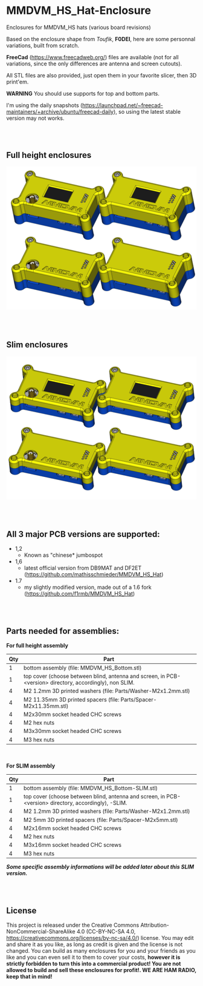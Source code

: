 # MMDVM_HS_Hat-Enclosure
Enclosures for MMDVM_HS hats (various board revisions)

Based on the enclosure shape from *Toufik*, **F0DEI**, here are some personnal variations, built from scratch.

**FreeCad** (https://www.freecadweb.org/) files are available (not for all variations, since the only differences are antenna and screen cutouts).

All STL files are also provided, just open them in your favorite slicer, then 3D print'em.

__WARNING__
You should use supports for top and bottom parts.

I'm using the daily snapshots (https://launchpad.net/~freecad-maintainers/+archive/ubuntu/freecad-daily), so using the latest stable version may not works.

 <br><br>
## Full height enclosures
![FULL](https://github.com/f1rmb/MMDVM_HS_Hat-Enclosure/blob/master/Assembly-All.png)

 <br><br>
## Slim enclosures
![SLIM](https://github.com/f1rmb/MMDVM_HS_Hat-Enclosure/blob/master/Assembly-All-SLIM.png)

 <br><br>
## All 3 major PCB versions are supported:

* 1,2
  * Known as "chinese* jumbospot
* 1,6
  * latest official version from DB9MAT and DF2ET (https://github.com/mathisschmieder/MMDVM_HS_Hat)
* 1.7
  * my slightly modified version, made out of a 1.6 fork (https://github.com/f1rmb/MMDVM_HS_Hat)


 <br><br>
## Parts needed for assemblies:

 __For full height assembly__

 Qty | Part
 ----|------
 1 | bottom assembly (file: MMDVM_HS_Bottom.stl) 
 1 | top cover (choose between blind, antenna and screen, in PCB-\<version\> directory, accordingly), non SLIM.
 4 | M2 1.2mm 3D printed washers (file: Parts/Washer-M2x1.2mm.stl)
 4 | M2 11.35mm 3D printed spacers (file: Parts/Spacer-M2x11.35mm.stl)
 4 | M2x30mm socket headed CHC screws
 4 | M2 hex nuts
 4 | M3x30mm socket headed CHC screws
 4 | M3 hex nuts

 <br><br>
 __For SLIM assembly__

 Qty | Part
 ----|------
 1 | bottom assembly (file: MMDVM_HS_Bottom-SLIM.stl) 
 1 | top cover (choose between blind, antenna and screen, in PCB-\<version\> directory, accordingly), -SLIM.
 4 | M2 1.2mm 3D printed washers (file: Parts/Washer-M2x1.2mm.stl)
 4 | M2 5mm 3D printed spacers (file: Parts/Spacer-M2x5mm.stl)
 4 | M2x16mm socket headed CHC screws
 4 | M2 hex nuts
 4 | M3x16mm socket headed CHC screws
 4 | M3 hex nuts
 
 ***Some specific assembly informations will be added later about this SLIM version.***

 <br><br>
## License
This project is released under the Creative Commons Attribution-NonCommercial-ShareAlike 4.0 (CC-BY-NC-SA 4.0, https://creativecommons.org/licenses/by-nc-sa/4.0/) license. You may edit and share it as you like, as long as credit is given and the license is not changed. You can build as many enclosures for you and your friends as you like and you can even sell it to them to cover your costs, **however it is strictly forbidden to turn this into a commercial product! You are not allowed to build and sell these enclosures for profit!. WE ARE HAM RADIO, keep that in mind!**
